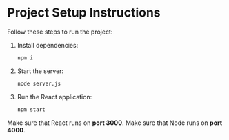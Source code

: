 # Project Setup Instructions

Follow these steps to run the project:

1. Install dependencies:

   ```bash
   npm i
   ```

2. Start the server:

   ```bash
   node server.js
   ```

3. Run the React application:
   ```bash
   npm start
   ```

Make sure that React runs on **port 3000**.
Make sure that Node runs on **port 4000**.
